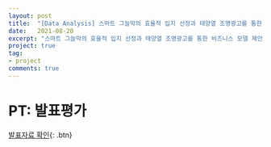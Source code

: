 ```yaml
---
layout: post
title:  "[Data Analysis] 스마트 그늘막의 효율적 입지 선정과 태양열 조명광고를 통한 비즈니스 모델 제안"
date:   2021-08-20
excerpt: "스마트 그늘막의 효율적 입지 선정과 태양열 조명광고를 통한 비즈니스 모델 제안"
project: true
tag:
- project
comments: true
---
```



# PT: 발표평가
[발표자료 확인](https://drive.google.com/file/d/1IePTyUTQPaZBIfpT0nsuKRv7m2CKbMwy/view?usp=sharing){: .btn}   
